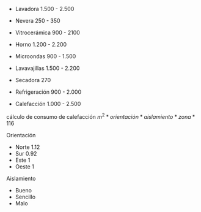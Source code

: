 - Lavadora 1.500 - 2.500
- Nevera 250 - 350
- Vitrocerámica 900 - 2100
- Horno 1.200 - 2.200
- Microondas 900 - 1.500
- Lavavajillas 1.500 - 2.200
- Secadora 270

- Refrigeración 900 - 2.000
- Calefacción 1.000 - 2.500

cálculo de consumo de calefacción 
$m^{2}*orientación*aislamiento*zona*116$

Orientación
- Norte 1.12
- Sur 0.92
- Este 1
- Oeste 1

Aislamiento
- Bueno
- Sencillo
- Malo
